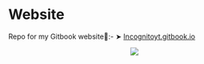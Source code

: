 # Website
Repo for my Gitbook website🙂:- 
➤ [Incognitoyt.gitbook.io](https://incognitoyt.gitbook.io)

<p align="center">

  <img src="Assets/readme.gif">

</p>


